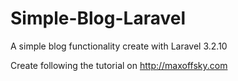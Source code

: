 Simple-Blog-Laravel
===================

A simple blog functionality create with Laravel 3.2.10

Create following the tutorial on http://maxoffsky.com
